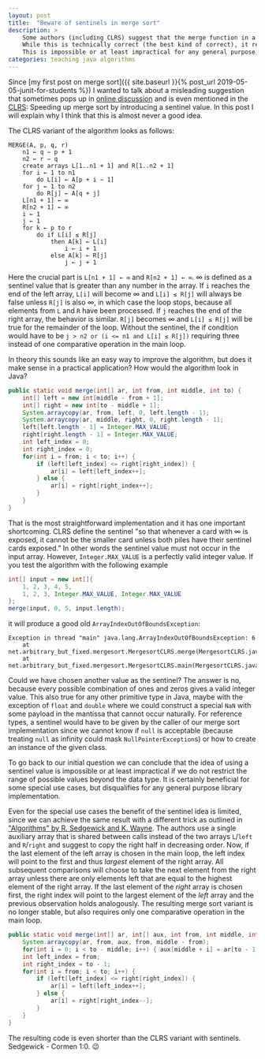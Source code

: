 ```yaml
---
layout: post
title:  "Beware of sentinels in merge sort"
description: >
    Some authors (including CLRS) suggest that the merge function in a merge sort implementation can be sped up by adding a sentinel to the list.
    While this is technically correct (the best kind of correct), it requires that a sentinel value can be chosen that is guaranteed to never occur as a regular value.
    This is impossible or at least impractical for any general purpose, real world implementation.
categories: teaching java algorithms
---
```


Since [my first post on merge sort]({{ site.baseurl }}{% post_url 2019-05-05-junit-for-students %}) I wanted to talk about a misleading suggestion that sometimes pops up in [online discussion](https://stackoverflow.com/questions/7969500/what-are-sentinel-in-c-language-i-was-learning-merge-sort-and-came-across-using) and is even mentioned in the [CLRS](https://en.wikipedia.org/wiki/Introduction_to_Algorithms): Speeding up merge sort by introducing a sentinel value.
In this post I will explain why I think that this is almost never a good idea.

The CLRS variant of the algorithm looks as follows:

```verbatim
MERGE(A, p, q, r)
    n1 ← q − p + 1
    n2 ← r − q
    create arrays L[1..n1 + 1] and R[1..n2 + 1]
    for i ← 1 to n1
        do L[i] ← A[p + i − 1]
    for j ← 1 to n2
        do R[j] ← A[q + j]
    L[n1 + 1] ← ∞
    R[n2 + 1] ← ∞
    i ← 1
    j ← 1
    for k ← p to r
        do if L[i] ≤ R[j]
            then A[k] ← L[i]
                i ← i + 1
            else A[k] ← R[j]
                j ← j + 1
```

Here the crucial part is `L[n1 + 1] ← ∞` and `R[n2 + 1] ← ∞`.
∞ is defined as a sentinel value that is greater than any number in the array.
If `i` reaches the end of the left array, `L[i]` will become ∞ and `L[i] ≤ R[j]` will always be false unless `R[j]` is also ∞, in which case the loop stops, because all elements from `L` and `R` have been processed.
If `j` reaches the end of the right array, the behavior is similar.
`R[j]` becomes ∞ and `L[i] ≤ R[j]` will be true for the remainder of the loop.
Without the sentinel, the if condition would have to be `j > n2 or (i <= n1 and L[i] ≤ R[j])` requiring three instead of one comparative operation in the main loop.

In theory this sounds like an easy way to improve the algorithm, but does it make sense in a practical application?
How would the algorithm look in Java?

```java
public static void merge(int[] ar, int from, int middle, int to) {
    int[] left = new int[middle - from + 1];
    int[] right = new int[to - middle + 1];
    System.arraycopy(ar, from, left, 0, left.length - 1);
    System.arraycopy(ar, middle, right, 0, right.length - 1);
    left[left.length - 1] = Integer.MAX_VALUE;
    right[right.length - 1] = Integer.MAX_VALUE;
    int left_index = 0;
    int right_index = 0;
    for(int i = from; i < to; i++) {
        if (left[left_index] <= right[right_index]) {
            ar[i] = left[left_index++];
        } else {
            ar[i] = right[right_index++];
        }
    }
}
```

That is the most straightforward implementation and it has one important shortcoming.
CLRS define the sentinel "so that whenever a card with ∞ is exposed, it cannot be the smaller card unless both piles have their sentinel cards exposed."
In other words the sentinel value must not occur in the input array.
However, `Integer.MAX_VALUE` is a perfectly valid integer value.
If you test the algorithm with the following example

```java
int[] input = new int[]{
    1, 2, 3, 4, 5,
    1, 2, 3, Integer.MAX_VALUE, Integer.MAX_VALUE
};
merge(input, 0, 5, input.length);
```

it will produce a good old `ArrayIndexOutOfBoundsException`:

```verbatim
Exception in thread "main" java.lang.ArrayIndexOutOfBoundsException: 6
	at net.arbitrary_but_fixed.mergesort.MergesortCLRS.merge(MergesortCLRS.java:27)
	at net.arbitrary_but_fixed.mergesort.MergesortCLRS.main(MergesortCLRS.java:38)
```

Could we have chosen another value as the sentinel?
The answer is no, because every possible combination of ones and zeros gives a valid integer value.
This also true for any other primitive type in Java, maybe with the exception of `float` and `double` where we could construct a special `NaN` with some payload in the mantissa that cannot occur naturally.
For reference types, a sentinel would have to be given by the caller of our merge sort implementation since we cannot know if `null` is acceptable (because treating `null` as infinity could mask `NullPointerException`s) or how to create an instance of the given class.

To go back to our initial question we can conclude that the idea of using a sentinel value is impossible or at least impractical if we do not restrict the range of possible values beyond the data type.
It is certainly beneficial for some special use cases, but disqualifies for any general purpose library implementation.

Even for the special use cases the benefit of the sentinel idea is limited, since we can achieve the same result with a different trick as outlined in ["Algorithms" by R. Sedgewick and K. Wayne](https://algs4.cs.princeton.edu/22mergesort/).
The authors use a single auxiliary array that is shared between calls instead of the two arrays `L`/`left` and `R`/`right` and suggest to copy the right half in decreasing order.
Now, if the last element of the left array is chosen in the main loop, the left index will point to the first and thus *largest* element of the right array.
All subsequent comparisons will choose to take the next element from the right array unless there are only elements left that are equal to the highest element of the right array.
If the last element of the *right* array is chosen first, the right index will point to the largest element of the *left* array and the previous observation holds analogously.
The resulting merge sort variant is no longer stable, but also requires only one comparative operation in the main loop.

```java
public static void merge(int[] ar, int[] aux, int from, int middle, int to) {
    System.arraycopy(ar, from, aux, from, middle - from);
    for(int i = 0; i < to - middle; i++) { aux[middle + i] = ar[to - 1 - i]; }
    int left_index = from;
    int right_index = to - 1;
    for(int i = from; i < to; i++) {
        if (left[left_index] <= right[right_index]) {
            ar[i] = left[left_index++];
        } else {
            ar[i] = right[right_index--];
        }
    }
}
```

The resulting code is even shorter than the CLRS variant with sentinels. Sedgewick - Cormen 1:0. 😉
